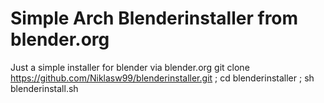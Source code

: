 # Simple Arch Blenderinstaller from blender.org
Just a simple installer for blender via blender.org
git clone https://github.com/Niklasw99/blenderinstaller.git ; cd blenderinstaller ; sh blenderinstall.sh
